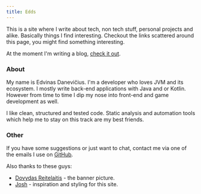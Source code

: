 ```yaml
---
title: Edds
---
```


This is a site where I write about tech, non tech stuff, personal projects and alike. Basically things I find interesting. Checkout the links scattered around this page, you might find something interesting.

At the moment I'm writing a blog, [check it out](/blog "Blog").

### About
My name is Edvinas Danevičius. I'm a developer who loves JVM and its ecosystem. I mostly write back-end applications with Java and or Kotlin. However from time to time I dip my nose into front-end and game development as well.

I like clean, structured and tested code. Static analysis and automation tools which help me to stay on this track are my best friends.

### Other
If you have some suggestions or just want to chat, contact me via one of the emails I use on [GitHub](https://github.com/Edvinas01 "My GitHub profile").

Also thanks to these guys:
- [Dovydas Reitelaitis](https://www.instagram.com/reitelaitis "Dovydas Reitelaitis instagram page") - the banner picture.
- [Josh](https://jrl.ninja "Josh web-page") - inspiration and styling for this site.
